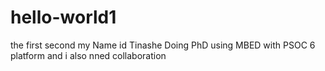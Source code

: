 # hello-world1
the first second
my Name id Tinashe Doing PhD using MBED with PSOC 6 platform and i also nned collaboration
